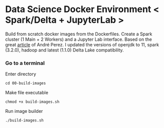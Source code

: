 # Data Science Docker Environment < Spark/Delta + JupyterLab >

Build from scratch docker images from the Dockerfiles.
Create a Spark cluster (1 Main + 2 Workers) and a Jupyter Lab interface.
Based on the great [article](https://towardsdatascience.com/apache-spark-cluster-on-docker-ft-a-juyterlab-interface-418383c95445) of André Perez. I updated the versions of openjdk to 11, spark (3.2.0), hadoop and latest (1.1.0) Delta Lake compatibility.

### Go to a terminal

Enter directory

    cd 00-build-images

Make file executable

    chmod +x build-images.sh

Run image builder

    ./build-images.sh
